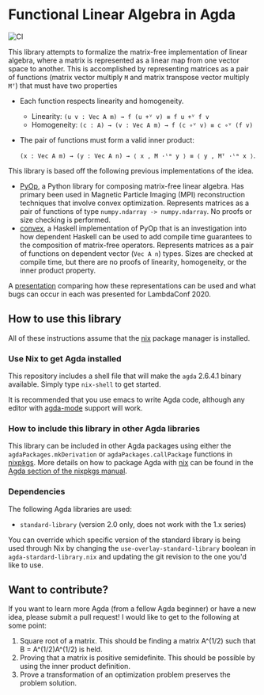 Functional Linear Algebra in Agda
=================================

![CI](https://github.com/ryanorendorff/functional-linear-algebra/workflows/build/badge.svg)

This library attempts to formalize the matrix-free implementation of linear
algebra, where a matrix is represented as a linear map from one vector space
to another. This is accomplished by representing matrices as a pair of
functions (matrix vector multiply `M` and matrix transpose vector multiply
`Mᵀ`) that must have two properties

- Each function respects linearity and homogeneity. 
  - Linearity: `(u v : Vec A m) → f (u +ⱽ v) ≡ f u +ⱽ f v`
  - Homogeneity: `(c : A) → (v : Vec A m) → f (c ∘ⱽ v) ≡ c ∘ⱽ (f v)`
- The pair of functions must form a valid inner product:

  `(x : Vec A m) → (y : Vec A n) → ⟨ x , M ·ˡᵐ y ⟩ ≡ ⟨ y , Mᵀ ·ˡᵐ x ⟩`.

This library is based off the following previous implementations of the idea.

- [PyOp][PyOp], a Python library for composing matrix-free linear algebra.
  Has primary been used in Magnetic Particle Imaging (MPI) reconstruction
  techniques that involve convex optimization. Represents matrices as a pair
  of functions of type `numpy.ndarray -> numpy.ndarray`. No proofs or size
  checking is performed.
- [convex][convex], a Haskell implementation of PyOp that is an investigation
  into how dependent Haskell can be used to add compile time guarantees to
  the composition of matrix-free operators. Represents matrices as a pair of
  functions on dependent vector (`Vec A n`) types. Sizes are checked at
  compile time, but there are no proofs of linearity, homogeneity, or the
  inner product property.

A [presentation][presentation] comparing how these representations can be used
and what bugs can occur in each was presented for LambdaConf 2020.


How to use this library
-----------------------

All of these instructions assume that the [nix][nix] package manager is
installed.


### Use Nix to get Agda installed

This repository includes a shell file that will make the `agda` 2.6.4.1 binary
available. Simply type `nix-shell` to get started.

It is recommended that you use emacs to write Agda code, although any editor
with [agda-mode][agda-mode] support will work.


### How to include this library in other Agda libraries

This library can be included in other Agda packages using either the
`agdaPackages.mkDerivation` or `agdaPackages.callPackage` functions in
[nixpkgs][nixpkgs]. More details on how to package Agda with [nix][nix] can
be found in the [Agda section of the nixpkgs manual][nixpkgs-agda].


### Dependencies

The following Agda libraries are used:

- `standard-library` (version 2.0 only, does not work with the 1.x series)

You can override which specific version of the standard library is being used
through Nix by changing the `use-overlay-standard-library` boolean in
`agda-stardard-library.nix` and updating the git revision to the one you'd like
to use.


Want to contribute?
-------------------

If you want to learn more Agda (from a fellow Agda beginner) or have a new idea,
please submit a pull request! I would like to get to the following at some point:

1. Square root of a matrix. This should be finding a matrix A^(1/2) such that
   B = A^(1/2)A^(1/2) is held.
2. Proving that a matrix is positive semidefinite. This should be possible by
   using the inner product definition.
3. Prove a transformation of an optimization problem preserves the problem
   solution.


<!-- Other material related to this project on my github -->
[PyOp]: https://github.com/ryanorendorff/pyop
[convex]: https://github.com/ryanorendorff/convex
[presentation]: https://github.com/ryanorendorff/lc-2020-linear-algebra-agda

<!-- References -->
[agda-mode]: https://agda.readthedocs.io/en/v2.6.4.1/tools/emacs-mode.html
[nix]: https://nixos.org
[nixpkgs]: https://github.com/nixos/nixpkgs
[nixpkgs-agda]: https://github.com/NixOS/nixpkgs/blob/master/doc/languages-frameworks/agda.section.md
